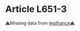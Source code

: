 # Article L651-3

⚠️Missing data from [legifrance](https://www.legifrance.gouv.fr/codes/article_lc/LEGIARTI000006239065)⚠️